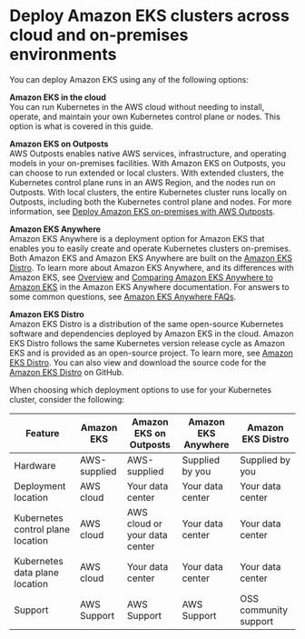 # Deploy Amazon EKS clusters across cloud and on\-premises environments<a name="eks-deployment-options"></a>

You can deploy Amazon EKS using any of the following options:

**Amazon EKS in the cloud**  
You can run Kubernetes in the AWS cloud without needing to install, operate, and maintain your own Kubernetes control plane or nodes\. This option is what is covered in this guide\.

**Amazon EKS on Outposts**  
AWS Outposts enables native AWS services, infrastructure, and operating models in your on\-premises facilities\. With Amazon EKS on Outposts, you can choose to run extended or local clusters\. With extended clusters, the Kubernetes control plane runs in an AWS Region, and the nodes run on Outposts\. With local clusters, the entire Kubernetes cluster runs locally on Outposts, including both the Kubernetes control plane and nodes\. For more information, see [Deploy Amazon EKS on\-premises with AWS Outposts](eks-outposts.md)\.

**Amazon EKS Anywhere**  
Amazon EKS Anywhere is a deployment option for Amazon EKS that enables you to easily create and operate Kubernetes clusters on\-premises\. Both Amazon EKS and Amazon EKS Anywhere are built on the [Amazon EKS Distro](https://distro.eks.amazonaws.com/)\. To learn more about Amazon EKS Anywhere, and its differences with Amazon EKS, see [Overview](https://anywhere.eks.amazonaws.com/docs/overview) and [Comparing Amazon EKS Anywhere to Amazon EKS](https://anywhere.eks.amazonaws.com/docs/concepts/eksafeatures/#comparing-amazon-eks-anywhere-to-amazon-eks) in the Amazon EKS Anywhere documentation\. For answers to some common questions, see [Amazon EKS Anywhere FAQs](https://aws.amazon.com/eks/eks-anywhere/faqs/)\.

**Amazon EKS Distro**  
Amazon EKS Distro is a distribution of the same open\-source Kubernetes software and dependencies deployed by Amazon EKS in the cloud\. Amazon EKS Distro follows the same Kubernetes version release cycle as Amazon EKS and is provided as an open\-source project\. To learn more, see [Amazon EKS Distro](https://distro.eks.amazonaws.com/)\. You can also view and download the source code for the [Amazon EKS Distro](https://github.com/aws/eks-distro) on GitHub\.

When choosing which deployment options to use for your Kubernetes cluster, consider the following:


| Feature | Amazon EKS | Amazon EKS on Outposts | Amazon EKS Anywhere | Amazon EKS Distro | 
| --- | --- | --- | --- | --- | 
| Hardware | AWS\-supplied | AWS\-supplied | Supplied by you | Supplied by you | 
| Deployment location | AWS cloud | Your data center | Your data center | Your data center | 
| Kubernetes control plane location | AWS cloud | AWS cloud or your data center | Your data center | Your data center | 
| Kubernetes data plane location | AWS cloud | Your data center | Your data center | Your data center | 
| Support | AWS Support | AWS Support | AWS Support | OSS community support | 